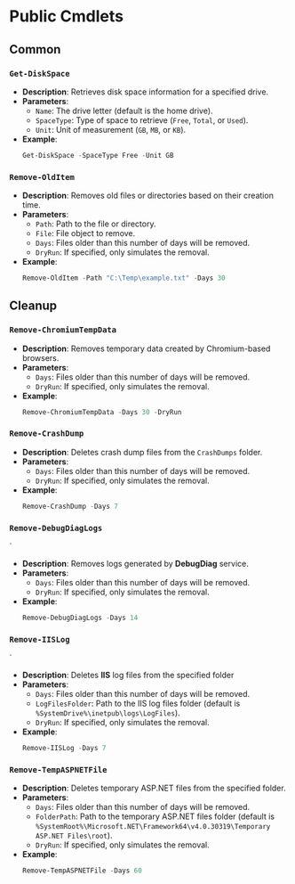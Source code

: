 # Public Cmdlets

## Common

### `Get-DiskSpace`
- **Description**: Retrieves disk space information for a specified drive.
- **Parameters**:
  - `Name`: The drive letter (default is the home drive).
  - `SpaceType`: Type of space to retrieve (`Free`, `Total`, or `Used`).
  - `Unit`: Unit of measurement (`GB`, `MB`, or `KB`).
- **Example**:
    ```powershell
    Get-DiskSpace -SpaceType Free -Unit GB
    ```

### `Remove-OldItem`
- **Description**: Removes old files or directories based on their creation time.
- **Parameters**:
  - `Path`: Path to the file or directory.
  - `File`: File object to remove.
  - `Days`: Files older than this number of days will be removed.
  - `DryRun`: If specified, only simulates the removal.
- **Example**:
    ```powershell
    Remove-OldItem -Path "C:\Temp\example.txt" -Days 30
    ```
## Cleanup

### `Remove-ChromiumTempData`
- **Description**: Removes temporary data created by Chromium-based browsers.
- **Parameters**:
  - `Days`: Files older than this number of days will be removed.
  - `DryRun`:  If specified, only simulates the removal.
- **Example**:
    ```powershell
    Remove-ChromiumTempData -Days 30 -DryRun
    ```

### `Remove-CrashDump`
- **Description**: Deletes crash dump files from the `CrashDumps` folder.
- **Parameters**:
  - `Days`: Files older than this number of days will be removed.
  - `DryRun`: If specified, only simulates the removal.
- **Example**:
    ```powershell
    Remove-CrashDump -Days 7
    ```

### `Remove-DebugDiagLogs`
`
- **Description**: Removes logs generated by **DebugDiag** service.
- **Parameters**:
  - `Days`: Files older than this number of days will be removed.
  - `DryRun`: If specified, only simulates the removal.
- **Example**:
    ```powershell
    Remove-DebugDiagLogs -Days 14
    ```

### `Remove-IISLog`
`
- **Description**: Deletes **IIS** log files from the specified folder
- **Parameters**:
  - `Days`: Files older than this number of days will be removed.
  - `LogFilesFolder`: Path to the IIS log files folder (default is `%SystemDrive%\inetpub\logs\LogFiles`).
  - `DryRun`: If specified, only simulates the removal.
- **Example**:
    ```powershell
    Remove-IISLog -Days 7
    ```

### `Remove-TempASPNETFile`
- **Description**: Deletes temporary ASP.NET files from the specified folder.
- **Parameters**:
  - `Days`: Files older than this number of days will be removed.
  - `FolderPath`: Path to the temporary ASP.NET files folder (default is `%SystemRoot%\Microsoft.NET\Framework64\v4.0.30319\Temporary ASP.NET Files\root`).
  - `DryRun`: If specified, only simulates the removal.
- **Example**:
    ```powershell
    Remove-TempASPNETFile -Days 60
    ```